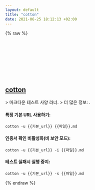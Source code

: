 ```yaml
---
layout: default
title: "cotton"
date: 2021-06-25 18:12:13 +02:00
---
```

{% raw %}
<h2 id="cotton">
  <a href="/ko/common/cotton.html">cotton</a> <a href="#cotton"><svg class="icon">
    <use href="/assets/images/unicode_sprite.svg#link" />
  </svg></a>
</h2>
> 마크다운 테스트 사양 러너.
> 더 많은 정보: <https://github.com/chonla/cotton>.

#### 특정 기본 URL 사용하기:
```shell
cotton -u {{기본_url}} {{파일}}.md
```
#### 인증서 확인 비활성화(비 보안 모드):
```shell
cotton -u {{기본_url}} -i {{파일}}.md
```
#### 테스트 실패시 실행 중지:
```shell
cotton -u {{기본_url}} -s {{파일}}.md
```
{% endraw %}